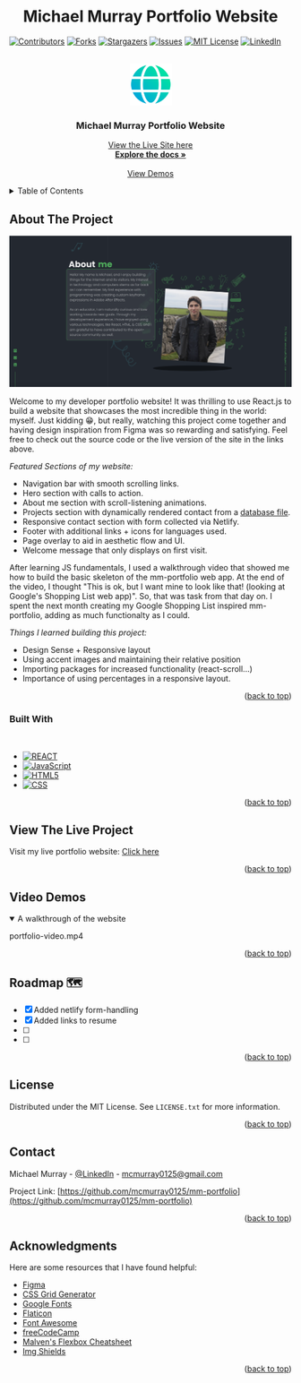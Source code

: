<h1 align="center">Michael Murray Portfolio Website</h1>

<!-- Improved compatibility of back to top link: See: https://github.com/othneildrew/Best-README-Template/pull/73 -->

<a name="readme-top"></a>

<!--
*** Thanks for checking out the Best-README-Template. If you have a suggestion
*** that would make this better, please fork the repo and create a pull request
*** or simply open an issue with the tag "enhancement".
*** Don't forget to give the project a star!
*** Thanks again! Now go create something AMAZING! :D
-->

<!-- PROJECT SHIELDS -->
<!--
*** I'm using markdown "reference style" links for readability.
*** Reference links are enclosed in brackets [ ] instead of parentheses ( ).
*** See the bottom of this document for the declaration of the reference variables
*** for contributors-url, forks-url, etc. This is an optional, concise syntax you may use.
*** https://www.markdownguide.org/basic-syntax/#reference-style-links
-->

[![Contributors][contributors-shield]][contributors-url]
[![Forks][forks-shield]][forks-url]
[![Stargazers][stars-shield]][stars-url]
[![Issues][issues-shield]][issues-url]
[![MIT License][license-shield]][license-url]
[![LinkedIn][linkedin-shield]][linkedin-url]

<!-- PROJECT LOGO -->
<br />
<div align="center">
  <a href="https://github.com/mcmurray0125/mm-portfolio">
    <img src="public/images/md/website-md-logo.png" alt="Logo" width="75px" height="75px">
  </a>

  <h3 align="center">Michael Murray Portfolio Website</h3>

  <p align="center">
    <a href ="https://michael-murray.netlify.app" target="_blank">View the Live Site here</a>
    <br />
    <a href="https://github.com/mcmurray0125/mm-portfolio"><strong>Explore the docs »</strong></a>
    <br />
    <br />
    <a href="#video-demos">View Demos</a>
  </p>
</div>

<!-- TABLE OF CONTENTS -->
<details>
  <summary>Table of Contents</summary>
  <ol>
    <li>
      <a href="#about-the-project">About The Project</a>
      <ul>
        <li><a href="#built-with">Built With</a></li>
      </ul>
    </li>
    <li>
      <a href="#view-the-live-project">View the Live Project</a>
      <ul>
      </ul>
    </li>
    <li><a href="#video-demos">Video Demos</a></li>
    <li><a href="#roadmap-">Roadmap</a></li>
    <li><a href="#contributing">Contributing</a></li>
    <li><a href="#license">License</a></li>
    <li><a href="#contact">Contact</a></li>
    <li><a href="#acknowledgments">Acknowledgments</a></li>
  </ol>
</details>

<!-- ABOUT THE PROJECT -->

## About The Project

[![Product Name Screen Shot][product-screenshot]](https://github.com/mcmurray0125/mm-portfolio)

Welcome to my developer portfolio website! It was thrilling to use React.js to build a website that showcases the most incredible thing in the world: myself. Just kidding 😁, but really, watching this project come together and having design inspiration from Figma was so rewarding and satisfying. Feel free to check out the source code or the live version of the site in the links above.

_Featured Sections of my website:_

- Navigation bar with smooth scrolling links.
- Hero section with calls to action.
- About me section with scroll-listening animations.
- Projects section with dynamically rendered contact from a <a href ="https://github.com/mcmurray0125/mm-portfolio/blob/main/src/assets/cards.js" target="_blank">database file</a>.
- Responsive contact section with form collected via Netlify.
- Footer with additional links + icons for languages used.
- Page overlay to aid in aesthetic flow and UI.
- Welcome message that only displays on first visit.

After learning JS fundamentals, I used a walkthrough video that showed me how to build the basic skeleton of the mm-portfolio web app. At the end of the video, I thought "This is ok, but I want mine to look like that! (looking at Google's Shopping List web app)". So, that was task from that day on. I spent the next month creating my Google Shopping List inspired mm-portfolio, adding as much functionalty as I could.

_Things I learned building this project:_

- Design Sense + Responsive layout
- Using accent images and maintaining their relative position
- Importing packages for increased functionality (react-scroll...)
- Importance of using percentages in a responsive layout.

<p align="right">(<a href="#readme-top">back to top</a>)</p>

### Built With

<br>

- [![REACT][react.js]][react-url]
- [![JavaScript][javascript.com]][javascript-url]
- [![HTML5][html.org]][html-url]
- [![CSS][css.org]][css-url]

<p align="right">(<a href="#readme-top">back to top</a>)</p>

<!-- GETTING STARTED -->

## View The Live Project

Visit my live portfolio website: <a href="https://michael-murray.netlify.app" target="_blank">Click here</a>

<p align="right">(<a href="#readme-top">back to top</a>)</p>
<!-- USAGE EXAMPLES -->

## Video Demos

<details open>
  <summary>A walkthrough of the website</summary>
  
  portfolio-video.mp4
  
  
</details>

<p align="right">(<a href="#readme-top">back to top</a>)</p>

<!-- ROADMAP -->

## Roadmap &#128506;

- [x] Added netlify form-handling
- [x] Added links to resume
- [ ]
- [ ]

<p align="right">(<a href="#readme-top">back to top</a>)</p>

<!-- LICENSE -->

## License

Distributed under the MIT License. See `LICENSE.txt` for more information.

<p align="right">(<a href="#readme-top">back to top</a>)</p>

<!-- CONTACT -->

## Contact

Michael Murray - [@LinkedIn](https://www.linkedin.com/in/michaelchristophermurray/) - mcmurray0125@gmail.com

Project Link: [https://github.com/mcmurray0125/mm-portfolio](https://github.com/mcmurray0125/mm-portfolio)

<p align="right">(<a href="#readme-top">back to top</a>)</p>

<!-- ACKNOWLEDGMENTS -->

## Acknowledgments

Here are some resources that I have found helpful:

- [Figma](https://figma.com)
- [CSS Grid Generator](https://cssgrid-generator.netlify.app/)
- [Google Fonts](https://fonts.google.com)
- [Flaticon](https://www.flaticon.com/)
- [Font Awesome](https://fontawesome.com)
- [freeCodeCamp](https://www.youtube.com/@freecodecamp)
- [Malven's Flexbox Cheatsheet](https://flexbox.malven.co/)
- [Img Shields](https://shields.io)

<p align="right">(<a href="#readme-top">back to top</a>)</p>

<!-- MARKDOWN LINKS & IMAGES -->
<!-- https://www.markdownguide.org/basic-syntax/#reference-style-links -->

[contributors-shield]: https://img.shields.io/github/contributors/mcmurray0125/mm-portfolio.svg?style=for-the-badge
[contributors-url]: https://github.com/mcmurray0125/mm-portfolio/graphs/contributors
[forks-shield]: https://img.shields.io/github/forks/mcmurray0125/mm-portfolio.svg?style=for-the-badge
[forks-url]: https://github.com/mcmurray0125/mm-portfolio/network/members
[stars-shield]: https://img.shields.io/github/stars/mcmurray0125/mm-portfolio.svg?style=for-the-badge
[stars-url]: https://github.com/mcmurray0125/mm-portfolio/stargazers
[issues-shield]: https://img.shields.io/github/issues/mcmurray0125/mm-portfolio.svg?style=for-the-badge
[issues-url]: https://github.com/mcmurray0125/mm-portfolio/issues
[license-shield]: https://img.shields.io/github/license/mcmurray0125/mm-portfolio.svg?style=for-the-badge
[license-url]: https://github.com/mcmurray0125/mm-portfolio/blob/main/LICENSE.txt
[linkedin-shield]: https://img.shields.io/badge/-LinkedIn-black.svg?style=for-the-badge&logo=linkedin&colorB=555
[linkedin-url]: https://linkedin.com/in/michaelchristophermurray
[product-screenshot]: public/images/md/portfolio-screenshot.png
[next.js]: https://img.shields.io/badge/next.js-000000?style=for-the-badge&logo=nextdotjs&logoColor=white
[next-url]: https://nextjs.org/
[react.js]: https://img.shields.io/badge/React-20232A?style=for-the-badge&logo=react&logoColor=61DAFB
[react-url]: https://reactjs.org/
[vue.js]: https://img.shields.io/badge/Vue.js-35495E?style=for-the-badge&logo=vuedotjs&logoColor=4FC08D
[vue-url]: https://vuejs.org/
[angular.io]: https://img.shields.io/badge/Angular-DD0031?style=for-the-badge&logo=angular&logoColor=white
[angular-url]: https://angular.io/
[svelte.dev]: https://img.shields.io/badge/Svelte-4A4A55?style=for-the-badge&logo=svelte&logoColor=FF3E00
[svelte-url]: https://svelte.dev/
[laravel.com]: https://img.shields.io/badge/Laravel-FF2D20?style=for-the-badge&logo=laravel&logoColor=white
[laravel-url]: https://laravel.com
[bootstrap.com]: https://img.shields.io/badge/Bootstrap-563D7C?style=for-the-badge&logo=bootstrap&logoColor=white
[bootstrap-url]: https://getbootstrap.com
[jquery.com]: https://img.shields.io/badge/jQuery-0769AD?style=for-the-badge&logo=jquery&logoColor=white
[jquery-url]: https://jquery.com
[javascript.com]: https://img.shields.io/badge/JavaScript-F7DF1E?logo=javascript&logoColor=000&style=for-the-badge
[javascript-url]: https://javascript.com/
[html.org]: https://img.shields.io/badge/HTML5-E34F26?logo=html5&logoColor=fff&style=for-the-badge
[html-url]: https://w3.org/html/
[css.org]: https://img.shields.io/badge/CSS3-1572B6?logo=css3&logoColor=fff&style=for-the-badge
[css-url]: https://www.w3.org/Style/CSS/Overview.en.html

<!-- This README.md file contains code written by another person. View the source code of the original creator here: https://github.com/othneildrew/Best-README-Template/blob/master/LICENSE.txt -->
<!-- Web gradient logo by: https://www.flaticon.com/authors/ilham-fitrotul-hayat ->
